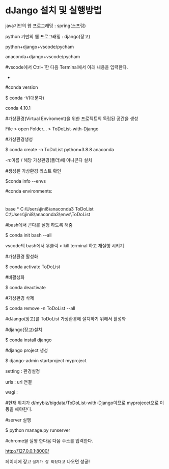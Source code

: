 # dJango 설치 및 실행방법



java기반의 웹 프로그래밍 : spring(스프링)

python 기반의 웹 프로그래밍 : django(장고)



python+django+vscode/pycham

anaconda+django+vscode/pycham



#vscode에서 Ctrl+`한 다음 Terminal에서 아래 내용을 입력한다.

-

#conda version

$ conda -V(대문자)

   conda 4.10.1



#가상환경(Virtual Enviroment)을 위한 프로젝트의 독립된 공간을 생성

File > open Folder... > ToDoList-with-Django



#가상환경생성

$ conda create -n ToDoList python=3.8.8 anaconda

-n:이름 / 해당 가상환경(폴더)에 아나콘다 설치



#생성된 가상환경 리스트 확인

$conda info --envs

#conda environments:
#
base                  *  C:\Users\jini8\anaconda3
ToDoList                 C:\Users\jini8\anaconda3\envs\ToDoList

#bash에서 콘다를 실행 하도록 해줌

$ conda init bash --all 

vscode의 bash에서 우클릭 > kill terminal 하고 재실행 시키기

#가상환경 활성화

$ conda activate ToDoList

#비활성화

$ conda deactivate

#가상환경 삭제

$ conda remove -n ToDoList --all

#dJango(장고)를 ToDoList 가상환경에 설치하기 위해서 활성화

#django(장고)설치

$ conda install django



#django project 생성

$ django-admin startproject myproject

setting : 환경설정

urls : url 연결

wsgi : 



#현재 위치가 d/mybiz/bigdata/ToDoList-with-Django이므로 myprojecet으로 이동을 해야한다.



#server 실행

$ python manage.py runserver

#chrome을 실행 한다음 다음 주소를 입력한다.

http://127.0.0.1:8000/

페이지에 장고 ``설치가 잘 되었다``고 나오면 성공!

